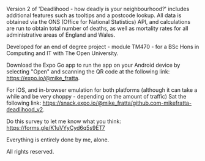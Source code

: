 Version 2 of 'Deadlihood - how deadly is your neighbourhood?' includes additional features such as tooltips and a postcode lookup. All data is obtained via the ONS (Office for National Statistics) API, and calculations are run to obtain total number of deaths, as well as mortality rates for all administrative areas of England and Wales.

Developed for an end of degree project - module TM470 - for a BSc Hons in Computing and IT with The Open University.

Download the Expo Go app to run the app on your Android device by selecting "Open" and scanning the QR code at the following link: https://expo.io/@mike_fratta.

For iOS, and in-browser emulation for both platforms (although it can take a while and be very choppy - depending on the amount of traffic) Sat the following link: https://snack.expo.io/@mike_fratta/github.com-mikefratta-deadlihood_v2.

Do this survey to let me know what you think: https://forms.gle/K1uVYyCyd6q5s9ET7 

Everything is entirely done by me, alone.

All rights reserved.
